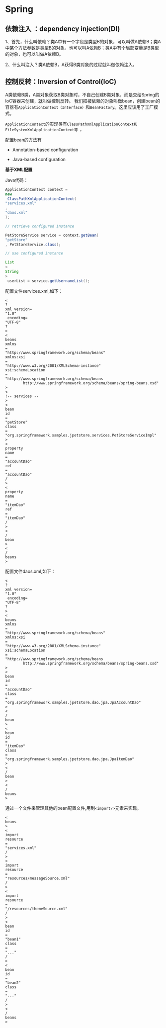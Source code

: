 # Spring

## 依赖注入 ：dependency injection\(DI\)

1、首先，什么叫依赖？类A中有一个字段是类型B的对象，可以叫做A依赖B；类A中某个方法参数是类型B的对象，也可以叫A依赖B；类A中有个局部变量是B类型的对象，也可以叫做A依赖B。

2、什么叫注入？类A依赖B，A获得B类对象的过程就叫做依赖注入。

## 控制反转：Inversion of Control\(IoC\)

A类依赖B类，A类对象获取B类对象时，不自己创建B类对象，而是交给Spring的IoC容器来创建，就叫做控制反转。 我们把被依赖的对象叫做bean，创建bean的容器有`ApplicationContext（Interface）`和`BeanFactory`。这里应该用了工厂模式。

`ApplicationContext`的实现类有`ClassPathXmlApplicationContext和FileSystemXmlApplicationContext等 。`

配置bean的方法有

* Annotation-based configuration

* Java-based configuration

**基于XML配置**

Java代码：

```java
ApplicationContext context = 
new
 ClassPathXmlApplicationContext(
"services.xml"
, 
"daos.xml"
);

// retrieve configured instance

PetStoreService service = context.getBean(
"petStore"
, PetStoreService.class);

// use configured instance

List
<
String
>
 userList = service.getUsernameList();
```

配置文件services.xml,如下：

```
<
?
xml version=
"1.0"
 encoding=
"UTF-8"
?
>
<
beans
xmlns
=
"http://www.springframework.org/schema/beans"
xmlns:xsi
=
"http://www.w3.org/2001/XMLSchema-instance"
xsi:schemaLocation
=
"http://www.springframework.org/schema/beans
        http://www.springframework.org/schema/beans/spring-beans.xsd"
>
<
!-- services --
>
<
bean
id
=
"petStore"
class
=
"org.springframework.samples.jpetstore.services.PetStoreServiceImpl"
>
<
property
name
=
"accountDao"
ref
=
"accountDao"
/
>
<
property
name
=
"itemDao"
ref
=
"itemDao"
/
>
<
/
bean
>
<
/
beans
>
```

配置文件daos.xml,如下：

```
<
?
xml version=
"1.0"
 encoding=
"UTF-8"
?
>
<
beans
xmlns
=
"http://www.springframework.org/schema/beans"
xmlns:xsi
=
"http://www.w3.org/2001/XMLSchema-instance"
xsi:schemaLocation
=
"http://www.springframework.org/schema/beans
        http://www.springframework.org/schema/beans/spring-beans.xsd"
>
<
bean
id
=
"accountDao"
class
=
"org.springframework.samples.jpetstore.dao.jpa.JpaAccountDao"
>
<
/
bean
>
<
bean
id
=
"itemDao"
class
=
"org.springframework.samples.jpetstore.dao.jpa.JpaItemDao"
>
<
/
bean
>
<
/
beans
>
```

通过一个文件来管理其他的bean配置文件,用到`<import/>`元素来实现。

```
<
beans
>
<
import
resource
=
"services.xml"
/
>
<
import
resource
=
"resources/messageSource.xml"
/
>
<
import
resource
=
"/resources/themeSource.xml"
/
>
<
bean
id
=
"bean1"
class
=
"..."
/
>
<
bean
id
=
"bean2"
class
=
"..."
/
>
<
/
beans
>
```



